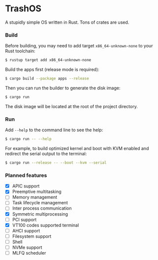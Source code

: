 # TrashOS

A stupidly simple OS written in Rust. Tons of crates are used.

### Build

Before building, you may need to add target `x86_64-unknown-none` to your Rust toolchain:

```bash
$ rustup target add x86_64-unknown-none
```

Build the apps first (release mode is required):

```bash
$ cargo build --package apps --release
```

Then you can run the builder to generate the disk image:

```bash
$ cargo run
```

The disk image will be located at the root of the project directory.

### Run

Add `--help` to the command line to see the help:

```bash
$ cargo run -- --help
```

For example, to build optimized kernel and boot with KVM enabled and redirect the serial output to the terminal:

```bash
$ cargo run --release -- --boot --kvm --serial
```

### Planned features

- [x] APIC support
- [x] Preemptive multitasking
- [ ] Memory management
- [ ] Task lifecycle management
- [ ] Inter process communication
- [x] Symmetric multiprocessing
- [ ] PCI support
- [x] VT100 codes supported terminal
- [ ] AHCI support
- [ ] Filesystem support
- [ ] Shell
- [ ] NVMe support
- [ ] MLFQ scheduler
